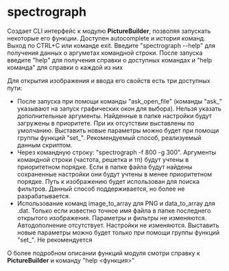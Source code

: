 # spectrograph
Создает CLI интерфейс к модулю __PictureBuilder__, позволяя запускать некоторые его функции. Доступен autocomplete и история команд. Выход по CTRL+C или команде exit. Введите "spectrograph --help" для получения данных о аргуметах командной строки. После запуска введите "help" для получения справки о доступных командах и "help команда" для справки о каждой из них

Для открытия изображения и ввода его свойств есть три доступных пути:
* После запуска при помощи команды "ask_open_file" (команды "ask_" указывают на запуск графических окон для выбора). Нельзя указать дополнительные аргументы. Найденные в папке настройки будут загружены в приоритете. При их отсутствии выставлены по умолчанию. Выставить новые параметры можно будет при помощи группы функций "set_". Рекомендуемый способ, реализуемый данным скриптом.
* Через командную строку: "spectrograph -f 800 -g 300". Аргументы командной строки (частота, решетка и тп) будут учтены в приоритетном порядке. Если в папке файла будут найдены сохраненные настройки они будут учтены в менее приоритетном порядке. Путь к изображению будет использован для поиска фильтров. Данный способ поддерживается, но более не разрабатывается.
* Использование команд image_to_array для PNG и data_to_array для .dat. Только если известно точное имя файла в папке последнего открытого изображения. Параметры и фильтры не изменяются. Автодополнение отсутствует. Настройки не изменяются. Выставить новые параметры можно будет только при помощи группы функций "set_". Не рекомендуется

О более подробном описании функций модуля смотри справку к __PictureBuilder__ и команду "help <функция>"

